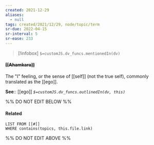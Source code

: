 ```yaml
---
created: 2021-12-29 
aliases:
  - null
tags: created/2021/12/29, node/topic/term
sr-due: 2022-04-15
sr-interval: 5
sr-ease: 233
---
```

> [!infobox]
`$=customJS.dv_funcs.mentionedIn(dv)`

#### <s class="topic-title">[[Ahamkara]]</s>

The "I" feeling, or the sense of [[self]] (not the true self), commonly translated as the [[ego]].

**See**:: [[ego]]
*`$=customJS.dv_funcs.outlinedIn(dv, this)`*

%% DO NOT EDIT BELOW %%

#### Related 

```dataview
LIST FROM [[#]]
WHERE contains(topics, this.file.link)
```
%% DO NOT EDIT ABOVE %%
